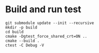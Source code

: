 Build and run test
==================
	git submodule update --init --recursive
	mkdir -p build
	cd build
	cmake -Dgtest_force_shared_crt=ON ..      
	cmake --build .
	ctest -C Debug -V
                
